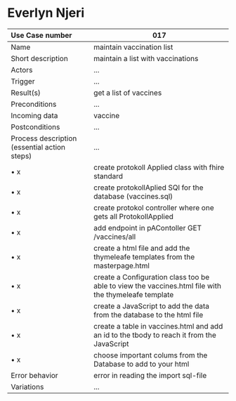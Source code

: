 # Everlyn Njeri
| Use Case number                                                                         | 017                                                                                                  |
|:----------------------------------------------------------------------------------------|------------------------------------------------------------------------------------------------------|
| Name                                                                                    | maintain vaccination list                                                                            |
| Short description                                                                       | maintain a list with vaccinations                                                                    |
| Actors                                                                                  | ...                                                                                                  |
| Trigger                                                                                 | ...                                                                                                  |
| Result(s)                                                                               | get a list of vaccines                                                                               |
| Preconditions                                                                           | ...                                                                                                  |
| Incoming data                                                                           | vaccine                                                                                              |
| Postconditions                                                                          | ...                                                                                                  |
| Process description (essential action steps)                                            | ...                                                                                                  |
| • x                                                                                     | create protokoll Applied class  with fhire standard                                                  |
| • x                                                                                     | create protokollAplied SQl for the database (vaccines.sql)                                           |
| • x                                                                                     | create protokol controller where one gets all ProtokollApplied                                       |
| • x                                                                                     | add endpoint in pAContoller GET /vaccines/all                                                        |  
| • x                                                                                     | create a html file and add the thymeleafe templates from the masterpage.html                         |
| • x                                                                                     | create a Configuration class too be able to view the vaccines.html file with the thymeleafe template |
| • x                                                                                     | create a JavaScript to add the data from the database to the html file                               |
| • x                                                                                     | create a table in vaccines.html and add an id to the tbody to reach it from the JavaScript           |
| • x                                                                                     | choose important colums from the Database to add to your html                                        |
| Error behavior                                                                          | error in reading the import sql-file                                                                 |  
| Variations                                                                              | ...                                                                                                  |
